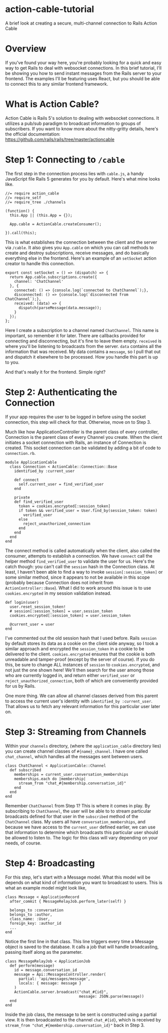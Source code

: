 # action-cable-tutorial
A brief look at creating a secure, multi-channel connection to Rails Action Cable

# Overview
If you've found your way here, you're probably looking for a quick and easy way to get Rails to deal with websocket connections. In this brief tutorial, I'll be showing you how to send instant messages from the Rails server to your frontend. The examples I'll be featuring uses React, but you should be able to connect this to any similar frontend framework.

# What is Action Cable?
Action Cable is Rails 5's solution to dealing with websocket connections. It utilizes a pub/sub paradigm to broadcast information to groups of subscribers. If you want to know more about the nitty-gritty details, here's the official documentation: https://github.com/rails/rails/tree/master/actioncable

# Step 1: Connecting to `/cable`
The first step in the connection process lies with `cable.js`, a handy JavaScript file Rails 5 generates for you by default. Here's what mine looks like.
```
//= require action_cable
//= require_self
//= require_tree ./channels

(function() {
  this.App || (this.App = {});

  App.cable = ActionCable.createConsumer();

}).call(this);
```
This is what establishes the connection between the client and the server via `/cable`. It also gives you `App.cable` on which you can call methods to create and destroy subscriptions, receive messages, and do basically everything else in the frontend. Here's an example of an `setSocket` action creator to handle this connection.
```
export const setSocket = () => (dispatch) => {
  return App.cable.subscriptions.create({
    channel: 'ChatChannel'
  }, {
    connected: () => {console.log(`connected to ChatChannel`);},
    disconnected: () => {console.log(`disconnected from ChatChannel`);},
    received: (data) => {
      dispatch(parseMessage(data.message));
    }
  });
};
```
Here I create a subscription to a channel named `ChatChannel`. This name is important, so remember it for later. There are callbacks provided for connecting and disconnecting, but it's fine to leave them empty. `received` is where you'll be listening to broadcasts from the server. `data` contains all the information that was received. My data contains a `message`, so I pull that out and dispatch it elsewhere to be processed. How you handle this part is up to you.

And that's really it for the frontend. Simple right?

# Step 2: Authenticating the Connection
If your app requires the user to be logged in before using the socket connection, this step will check for that. Otherwise, move on to Step 3.

Much like how ApplicationController is the parent class of every controller, Connection is the parent class of every Channel you create. When the client initiates a socket connection with Rails, an instance of Connection is created. This socket connection can be validated by adding a bit of code to `connection.rb`.
```
module ApplicationCable
  class Connection < ActionCable::Connection::Base
    identified_by :current_user
 
    def connect
      self.current_user = find_verified_user
    end
 
    private
    def find_verified_user
      token = cookies.encrypted[:session_token]
      if token && verified_user = User.find_by(session_token: token)
        verified_user
      else
        reject_unauthorized_connection
      end
    end
  end
end
```
The connect method is called automatically when the client, also called the consumer, attempts to establish a connection. We have `connect` call the helper method `find_verified_user` to validate the user for us. Here's the catch though: you can't call the `session` hash in the Connection class. At least, I haven't been able to find a way to invoke `session[:session_token]` or some similar method, since it appears to not be available in this scope (probably because Connection does not inherit from `ActionController::Base`). What I did to work around this issue is to use `cookies.encrypted` in my session validation instead.
```
def login(user)
  user.reset_session_token!
  # session[:session_token] = user.session_token
  cookies.encrypted[:session_token] = user.session_token

  @current_user = user
end
```
I've commented out the old session hash that I used before. Rails `session` by default stores its data as a cookie on the client side anyway, so I took a similar approach and encrypted the `session_token` in a cookie to be delivered to the client. `cookies.encrypted` ensures that the cookie is both unreadable and tamper-proof (except by the server of course). If you do this, be sure to change ALL instances of `session` to `cookies.encrypted`, and not just the one shown here! We'll then search for the user among those who are currently logged in, and return either `verified_user` or `reject_unauthorized_connection`, both of which are conveniently provided for us by Rails.

One more thing. We can allow all channel classes derived from this parent to access the current user's identity with `identified_by :current_user`. That allows us to fetch any relevant information for this particular user later on.

# Step 3: Streaming from Channels
Within your `channels` directory, (where the `application_cable` directory lies) you can create channel classes of `#{name}_channel`. I have one called `chat_channel`, which handles all the messages sent between users.
```
class ChatChannel < ApplicationCable::Channel
  def subscribed
    memberships = current_user.conversation_memberships
    memberships.each do |membership|
      stream_from "chat_#{membership.conversation_id}"
    end
  end
end
```
Remember `ChatChannel` from Step 1? This is where it comes in play. By subscribing to `ChatChannel`, the user will be able to to stream particular broadcasts defined for that user in the `subscribed` method of the `ChatChannel` class. My users all have `conversation_memberships`, and because we have access to the `current_user` defined earlier, we can use that information to determine which broadcasts this particular user should be allowed to listen to. The logic for this class will vary depending on your needs, of course.

# Step 4: Broadcasting

For this step, let's start with a Message model. What this model will be depends on what kind of information you want to broadcast to users. This is what an example model might look like,
```
class Message < ApplicationRecord
  after_commit { MessageRelayJob.perform_later(self) }

  belongs_to :conversation
  belongs_to :author,
  class_name: :User,
  foreign_key: :author_id
  ...
end
```
Notice the first line in that class. This line triggers every time a Message object is saved to the database. It calls a job that will handle broadcasting, passing itself along as the parameter.
```
class MessageRelayJob < ApplicationJob
  def perform(message)
    id = message.conversation_id
    message = Api::MessagesController.render(
      partial: 'api/messages/message',
      locals: { message: message }
    )
    ActionCable.server.broadcast("chat_#{id}",
                                 message: JSON.parse(message))
  end
end
```
Inside the job class, the message to be sent is constructed using a partial view. It is then broadcasted to the channel `chat_#{id}`, which is received by `stream_from "chat_#{membership.conversation_id}"` back in Step 3.